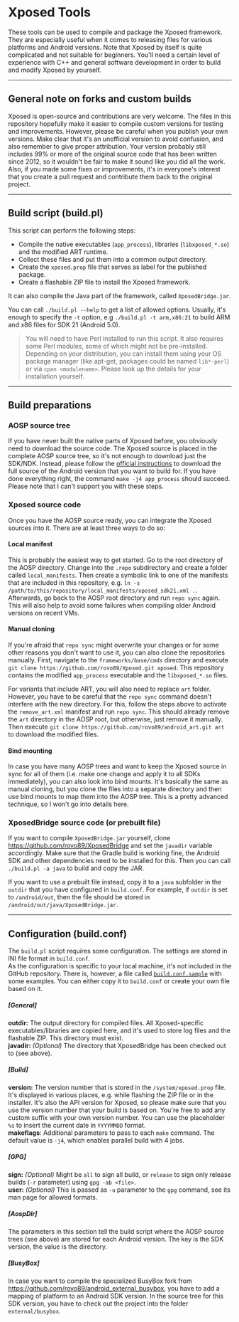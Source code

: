 # Xposed Tools

These tools can be used to compile and package the Xposed framework. They are especially useful when it comes to releasing files for various platforms and Android versions. Note that Xposed by itself is quite complicated and not suitable for beginners. You'll need a certain level of experience with C++ and general software development in order to build and modify Xposed by yourself.

----------------------------------
## General note on forks and custom builds
Xposed is open-source and contributions are very welcome. The files in this repository hopefully make it easier to compile custom versions for testing and improvements. However, please be careful when you publish your own versions. Make clear that it's an unofficial version to avoid confusion, and also remember to give proper attribution. Your version probably still includes 99% or more of the original source code that has been written since 2012, so it wouldn't be fair to  make it sound like you did all the work. Also, if you made some fixes or improvements, it's in everyone's interest that you create a pull request and contribute them back to the original project.

----------------------------------
## Build script (build.pl)
This script can perform the following steps:
- Compile the native executables (`app_process`), libraries (`libxposed_*.so`) and the modified ART runtime.
- Collect these files and put them into a common output directory.
- Create the `xposed.prop` file that serves as label for the published package.
- Create a flashable ZIP file to install the Xposed framework.

It can also compile the Java part of the framework, called `XposedBridge.jar`.

You can call `./build.pl --help` to get a list of allowed options. Usually, it's enough to specify the `-t` option, e.g `./build.pl -t arm,x86:21` to build ARM and x86 files for SDK 21 (Android 5.0).

 > You will need to have Perl installed to run this script. It also requires some Perl modules, some of which might not be pre-installed. Depending on your distribution, you can install them using your OS package manager (like apt-get, packages could be named `lib*-perl`) or via `cpan <modulename>`. Please look up the details for your installation yourself.

----------------------------------
## Build preparations
### AOSP source tree
If you have never built the native parts of Xposed before, you obviously need to download the source code. The Xposed source is placed in the complete AOSP source tree, so it's not enough to download just the SDK/NDK. Instead, please follow the [official instructions](https://source.android.com/source/building.html) to download the full source of the Android version that you want to build for. If you have done everything right, the command `make -j4 app_process` should succeed. Please note that I can't support you with these steps.

### Xposed source code
Once you have the AOSP source ready, you can integrate the Xposed sources into it. There are at least three ways to do so:
#### Local manifest
This is probably the easiest way to get started. Go to the root directory of the AOSP directory. Change into the `.repo` subdirectory and create a folder called `local_manifests`. Then create a symbolic link to one of the manifests that are included in this repository, e.g. `ln -s /path/to/this/repository/local_manifests/xposed_sdk21.xml .`. Afterwards, go back to the AOSP root directory and run `repo sync` again. This will also help to avoid some failures when compiling older Android versions on recent VMs.

#### Manual cloning
If you're afraid that `repo sync` might overwrite your changes or for some other reasons you don't want to use it, you can also clone the repositories manually. First, navigate to the `frameworks/base/cmds` directory and execute `git clone https://github.com/rovo89/Xposed.git xposed`. This repository contains the modified `app_process` executable and the `libxposed_*.so` files.

For variants that include ART, you will also need to replace `art` folder. However, you have to be careful that the  `repo sync` command doesn't interfere with the new directory. For this, follow the steps above to activate the `remove_art.xml` manifest and run `repo sync`. This should already remove the `art` directory in the AOSP root, but otherwise, just remove it manually. Then execute `git clone https://github.com/rovo89/android_art.git art` to download the modified files.

#### Bind mounting
In case you have many AOSP trees and want to keep the Xposed source in sync for all of them (i.e. make one change and apply it to all SDKs immediately), you can also look into bind mounts. It's basically the same as manual cloning, but you clone the files into a separate directory and then use bind mounts to map them into the AOSP tree. This is a pretty advanced technique, so I won't go into details here.

### XposedBridge source code (or prebuilt file)
If you want to compile `XposedBridge.jar` yourself, clone https://github.com/rovo89/XposedBridge and set the `javadir` variable accordingly. Make sure that the Gradle build is working fine, the Android SDK and other dependencies need to be installed for this. Then you can call `./build.pl -a java` to build and copy the JAR.

If you want to use a prebuilt file instead, copy it to a `java` subfolder in the `outdir` that you have configured in `build.conf`. For example, if `outdir` is set to `/android/out`, then the file should be stored in `/android/out/java/XposedBridge.jar`.

----------------------------------
## Configuration (build.conf)
The `build.pl` script requires some configuration. The settings are stored in INI file format in `build.conf`.  
As the configuration is specific to your local machine, it's not included in the GitHub repository. There is, however, a file called [`build.conf.sample`](build.conf.sample) with some examples. You can either copy it to `build.conf` or create your own file based on it.

##### [General]
**outdir:** The output directory for compiled files. All Xposed-specific executables/libraries are copied here, and it's used to store log files and the flashable ZIP. This directory must exist.  
**javadir:** *(Optional)* The directory that XposedBridge has been checked out to (see above).  

##### [Build]
**version:** The version number that is stored in the `/system/xposed.prop` file. It's displayed in various places, e.g. while flashing the ZIP file or in the installer. It's also the API version for Xposed, so please make sure that you use the version number that your build is based on. You're free to add any custom suffix with your own version number. You can use the placeholder `%s` to insert the current date in `YYYYMMDD` format.  
**makeflags**: Additional parameters to pass to each `make` command. The default value is `-j4`, which enables parallel build with 4 jobs.  

##### [GPG]
**sign:** *(Optional)* Might be `all` to sign all build, or `release` to sign only release builds (`-r` parameter) using `gpg -ab <file>`.  
**user:** *(Optional)* This is passed as `-u` parameter to the `gpg` command, see its man page for allowed formats.  

##### [AospDir]
The parameters in this section tell the build script where the AOSP source trees (see above) are stored for each Android version. The key is the SDK version, the value is the directory.

##### [BusyBox]
In case you want to compile the specialized BusyBox fork from https://github.com/rovo89/android_external_busybox, you have to add a mapping of platform to an Android SDK version. In the source tree for this SDK version, you have to check out the project into the folder `external/busybox`.
